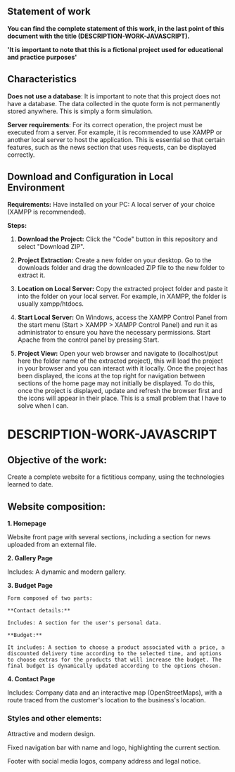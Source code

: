 ## Statement of work

**You can find the complete statement of this work, in the last point of this document with the title (DESCRIPTION-WORK-JAVASCRIPT).**

**'It is important to note that this is a fictional project used for educational and practice purposes'**

## Characteristics

**Does not use a database**: It is important to note that this project does not have a database. The data collected in the quote form is not permanently stored anywhere. This is simply a form simulation.

**Server requirements**: For its correct operation, the project must be executed from a server. For example, it is recommended to use XAMPP or another local server to host the application. This is essential so that certain features, such as the news section that uses requests, can be displayed correctly.

## Download and Configuration in Local Environment

**Requirements:**
Have installed on your PC: A local server of your choice (XAMPP is recommended).

**Steps:**

1. **Download the Project:**
Click the "Code" button in this repository and select "Download ZIP".

2. **Project Extraction:**
Create a new folder on your desktop.
Go to the downloads folder and drag the downloaded ZIP file to the new folder to extract it.

3. **Location on Local Server:**
Copy the extracted project folder and paste it into the folder on your local server. For example, in XAMPP, the folder is usually xampp/htdocs.

4. **Start Local Server:**
On Windows, access the XAMPP Control Panel from the start menu (Start > XAMPP > XAMPP Control Panel) and run it as administrator to ensure you have the necessary permissions. Start Apache from the control panel by pressing Start.

5. **Project View:**
Open your web browser and navigate to (localhost/put here the folder name of the extracted project), this will load the project in your browser and you can interact with it locally. Once the project has been displayed, the icons at the top right for navigation between sections of the home page may not initially be displayed. To do this, once the project is displayed, update and refresh the browser first and the icons will appear in their place. This is a small problem that I have to solve when I can.

# DESCRIPTION-WORK-JAVASCRIPT 

## Objective of the work:

Create a complete website for a fictitious company, using the technologies learned to date.

## Website composition:

**1. Homepage**

Website front page with several sections, including a section for news uploaded from an external file.

**2. Gallery Page**

Includes: A dynamic and modern gallery.

**3. Budget Page**

    Form composed of two parts:

    **Contact details:**

    Includes: A section for the user's personal data.

    **Budget:**

    It includes: A section to choose a product associated with a price, a discounted delivery time according to the selected time, and options to choose extras for the products that will increase the budget. The final budget is dynamically updated according to the options chosen.

**4. Contact Page**

Includes: Company data and an interactive map (OpenStreetMaps), with a route traced from the customer's location to the business's location.

### Styles and other elements:

Attractive and modern design.

Fixed navigation bar with name and logo, highlighting the current section.

Footer with social media logos, company address and legal notice.
